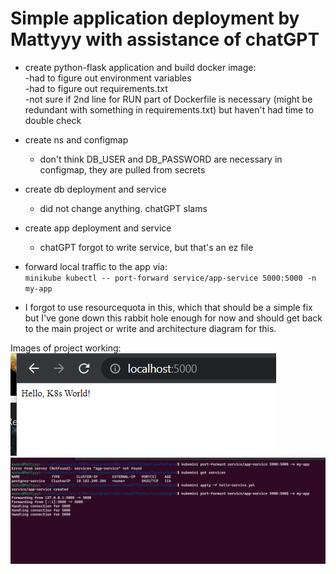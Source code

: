 # Simple application deployment by Mattyyy with assistance of chatGPT

- create python-flask application and build docker image:  
-had to figure out environment variables  
-had to figure out requirements.txt  
-not sure if 2nd line for RUN part of Dockerfile is necessary (might be redundant with something in requirements.txt) but haven't had time to double check  
    
- create ns and configmap
    - don't think DB_USER and DB_PASSWORD are necessary in configmap, they are pulled from secrets 
    
- create db deployment and service
    - did not change anything. chatGPT slams 
    
- create app deployment and service
    - chatGPT forgot to write service, but that's an ez file
    
- forward local traffic to the app via:  
`minikube kubectl -- port-forward service/app-service 5000:5000 -n my-app`

- I forgot to use resourcequota in this, which that should be a simple fix but I've gone down this rabbit hole enough for now and should get back to the main project or write and architecture diagram for this.

Images of project working:  
![image1](https://github.com/adasMatt/newTwogeK8sEKS/blob/master/images/chatGPTPyFlWebBrowser.png "app shown in web browser on localhost:5000")
![image2](https://github.com/adasMatt/newTwogeK8sEKS/blob/master/images/chatGPTPythonFlaskPostgres.png "terminal output of application running and accessible through localhost:5000")

